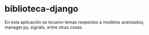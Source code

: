 # biblioteca-django
En esta aplicación se tocaron temas respectos a modelos avanzados, manager.py, signals, entre otras cosas.
